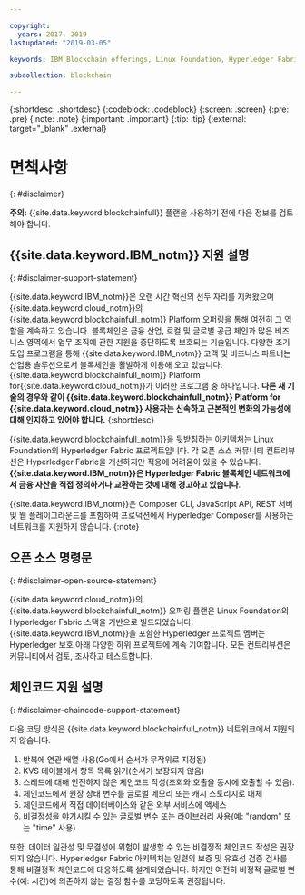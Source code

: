 ```yaml
---

copyright:
  years: 2017, 2019
lastupdated: "2019-03-05"

keywords: IBM Blockchain offerings, Linux Foundation, Hyperledger Fabric, open source, community contribution

subcollection: blockchain

---
```


{:shortdesc: .shortdesc}
{:codeblock: .codeblock}
{:screen: .screen}
{:pre: .pre}
{:note: .note}
{:important: .important}
{:tip: .tip}
{:external: target="_blank" .external}

# 면책사항
{: #disclaimer}

**주의:** {{site.data.keyword.blockchainfull}} 플랜을 사용하기 전에 다음 정보를 검토해야 합니다.

## {{site.data.keyword.IBM_notm}} 지원 설명
{: #disclaimer-support-statement}

{{site.data.keyword.IBM_notm}}은 오랜 시간 혁신의 선두 자리를 지켜왔으며 {{site.data.keyword.cloud_notm}}의 {{site.data.keyword.blockchainfull_notm}} Platform 오퍼링을 통해 여전히 그 역할을 계속하고 있습니다. 블록체인은 금융 산업, 로컬 및 글로벌 공급 체인과 많은 비즈니스 영역에서 업무 조직에 관한 지원을 중단하도록 보호되는 기술입니다. 다양한 조기 도입 프로그램을 통해 {{site.data.keyword.IBM_notm}} 고객 및 비즈니스 파트너는 산업용 솔루션으로서 블록체인을 활발하게 이용해 오고 있습니다. {{site.data.keyword.blockchainfull_notm}} Platform for{{site.data.keyword.cloud_notm}}가 이러한 프로그램 중 하나입니다. **다른 새 기술의 경우와 같이 {{site.data.keyword.blockchainfull_notm}} Platform for {{site.data.keyword.cloud_notm}} 사용자는 신속하고 근본적인 변화의 가능성에 대해 인지하고 있어야 합니다.**
{:shortdesc}

{{site.data.keyword.blockchainfull_notm}}을 뒷받침하는 아키텍처는 Linux Foundation의 Hyperledger Fabric 프로젝트입니다. 각 오픈 소스 커뮤니티 컨트리뷰션은 Hyperledger Fabric을 개선하지만 적용에 어려움이 있을 수 있습니다. **{{site.data.keyword.IBM_notm}}은 Hyperledger Fabric 블록체인 네트워크에서 금융 자산을 직접 정의하거나 교환하는 것에 대해 경고하고 있습니다**.

{{site.data.keyword.IBM_notm}}은 Composer CLI, JavaScript API, REST 서버 및 웹 플레이그라운드를 포함하여 프로덕션에서 Hyperledger Composer를 사용하는 네트워크를 지원하지 않습니다.
{:note}

## 오픈 소스 명령문
{: #disclaimer-open-source-statement}

{{site.data.keyword.cloud_notm}}의 {{site.data.keyword.blockchainfull_notm}} 오퍼링 플랜은 Linux Foundation의 Hyperledger Fabric 스택을 기반으로 빌드되었습니다. {{site.data.keyword.IBM_notm}}을 포함한 Hyperledger 프로젝트 멤버는 Hyperledger 보호 아래 다양한 하위 프로젝트에 계속 기여합니다.  모든 컨트리뷰션은 커뮤니티에서 검토, 조사하고 테스트합니다.

## 체인코드 지원 설명
{: #disclaimer-chaincode-support-statement}

다음 코딩 방식은 {{site.data.keyword.blockchainfull_notm}} 네트워크에서 지원되지 않습니다.

1. 반복에 연관 배열 사용(Go에서 순서가 무작위로 지정됨)
2. KVS 테이블에서 항목 목록 읽기(순서가 보장되지 않음)
3. 스레드에 대해 안전하지 않은 체인코드 작성(조회와 호출을 동시에 호출할 수 있음).
4. 체인코드에서 원장 상태 변수를 글로벌 메모리 또는 캐시 스토리지로 대체
5. 체인코드에서 직접 데이터베이스와 같은 외부 서비스에 액세스
6. 비결정성을 야기시킬 수 있는 글로벌 변수 또는 라이브러리 사용(예: "random" 또는 "time" 사용)

또한, 데이터 일관성 및 무결성에 위험이 발생할 수 있는 비결정적 체인코드 작성은 권장되지 않습니다. Hyperledger Fabric 아키텍처는 일련의 보증 및 유효성 검증 검사를 통해 비결정적 체인코드에 대응하도록 설계되었습니다. 하지만 여전히 비정적 글로벌 변수(예: 시간)에 의존하지 않는 결정 함수를 코딩하도록 권장됩니다.
